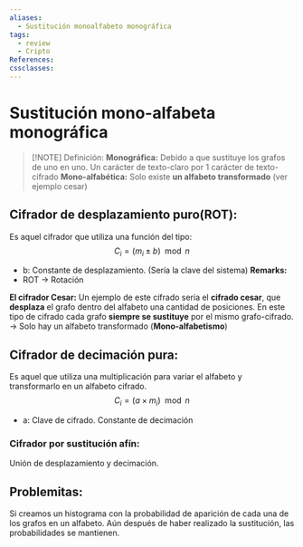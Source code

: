 ```yaml
---
aliases:
  - Sustitución monoalfabeto monográfica
tags:
  - review
  - Cripto
References: 
cssclasses:
---
```

# Sustitución mono-alfabeta monográfica

> [!NOTE] Definición: 
> **Monográfica:** Debido a que sustituye los grafos de uno en uno. Un carácter de texto-claro por 1 carácter de texto-cifrado
> **Mono-alfabética:** Solo existe **un alfabeto transformado** (ver ejemplo cesar)

## Cifrador de desplazamiento puro(ROT):
Es aquel cifrador que utiliza una función del tipo: 
$$
C_i = (m_i \pm b) \mod n
$$
+ b: Constante de desplazamiento. (Sería la clave del sistema)
**Remarks:**
+ ROT → Rotación

**El cifrador Cesar:**
Un ejemplo de este cifrado sería el **cifrado cesar**, que **desplaza** el grafo dentro del alfabeto una cantidad de posiciones. 
En este tipo de cifrado cada grafo **siempre se sustituye** por el mismo grafo-cifrado. → Solo hay un alfabeto transformado (**Mono-alfabetismo**)

## Cifrador de decimación pura:
Es aquel que utiliza una multiplicación para variar el alfabeto y transformarlo en un alfabeto cifrado. 
$$
C_i = (a \times m_i) \mod n
$$
+ a: Clave de cifrado. Constante de decimación

### Cifrador por sustitución afín:
Unión de desplazamiento y decimación.
## Problemitas: 
Si creamos un histograma con la probabilidad de aparición de cada una de los grafos en un alfabeto. Aún después de haber realizado la sustitución, las probabilidades se mantienen.